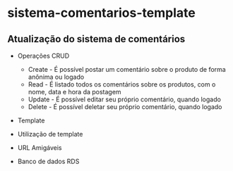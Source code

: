 # sistema-comentarios-template

## Atualização do sistema de comentários

* Operações CRUD
  * Create - É possível postar um comentário sobre o produto de forma anônima ou logado
  * Read - É listado todos os comentários sobre os produtos, com o nome, data e hora da postagem
  * Update - É possível editar seu próprio comentário, quando logado
  * Delete - É possível deletar seu próprio comentário, quando logado
  
* Template
 * Utilização de template

* URL Amigáveis

* Banco de dados RDS
